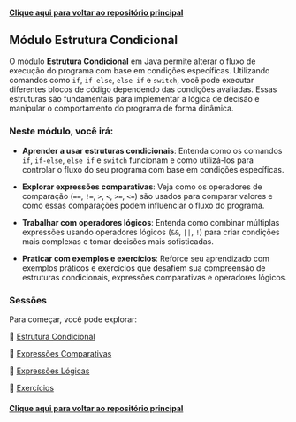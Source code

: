 #### [Clique aqui para voltar ao repositório principal](https://github.com/gabrielmelim/JAVA)

## Módulo Estrutura Condicional

O módulo **Estrutura Condicional** em Java permite alterar o fluxo de execução do programa com base em condições específicas. Utilizando comandos como `if`, `if-else`, `else if` e `switch`, você pode executar diferentes blocos de código dependendo das condições avaliadas. Essas estruturas são fundamentais para implementar a lógica de decisão e manipular o comportamento do programa de forma dinâmica.

### Neste módulo, você irá:

- **Aprender a usar estruturas condicionais**: Entenda como os comandos `if`, `if-else`, `else if` e `switch` funcionam e como utilizá-los para controlar o fluxo do seu programa com base em condições específicas.
  
- **Explorar expressões comparativas**: Veja como os operadores de comparação (`==`, `!=`, `>`, `<`, `>=`, `<=`) são usados para comparar valores e como essas comparações podem influenciar o fluxo do programa.

- **Trabalhar com operadores lógicos**: Entenda como combinar múltiplas expressões usando operadores lógicos (`&&`, `||`, `!`) para criar condições mais complexas e tomar decisões mais sofisticadas.

- **Praticar com exemplos e exercícios**: Reforce seu aprendizado com exemplos práticos e exercícios que desafiem sua compreensão de estruturas condicionais, expressões comparativas e operadores lógicos.

### Sessões

Para começar, você pode explorar:

📁 [Estrutura Condicional](https://github.com/gabrielmelim/JAVA/tree/EstruturaCondicional/Java/docs/EstruturaCondicional)
<br>

📁 [Expressões Comparativas](https://github.com/gabrielmelim/JAVA/tree/EstruturaCondicional/Java/docs/ExpressoesComparativa)
<br>

📁 [Expressões Lógicas](https://github.com/gabrielmelim/JAVA/tree/EstruturaCondicional/Java/docs/ExpressoesLogicas)
<br>

📁 [Exercícios](https://github.com/gabrielmelim/JAVA/tree/EstruturaCondicional/Java/docs/ExerciciosCondicionais)



#### [Clique aqui para voltar ao repositório principal](https://github.com/gabrielmelim/JAVA)
